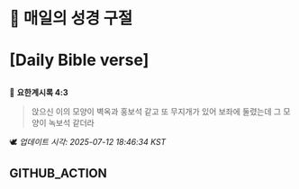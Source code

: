 # 🙏 매일의 성경 구절
# [Daily Bible verse]
##
<!-- START_BIBLE_VERSE -->
📖 **요한계시록 4:3**
> 앉으신 이의 모양이 벽옥과 홍보석 같고 또 무지개가 있어 보좌에 둘렸는데 그 모양이 녹보석 같더라

🕊️ _업데이트 시각: 2025-07-12 18:46:34 KST_
  <!-- END_BIBLE_VERSE -->
## GITHUB_ACTION
